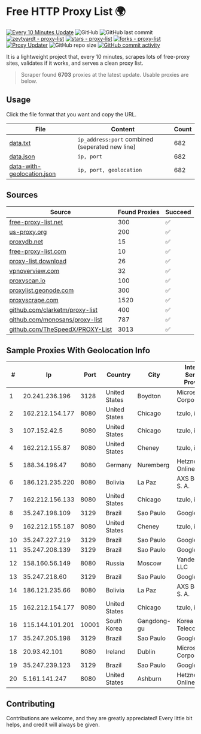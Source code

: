 
# Free HTTP Proxy List 🌍

[![Every 10 Minutes Update](https://github.com/mertguvencli/http-proxy-list/actions/workflows/main.yml/badge.svg?branch=main)](https://github.com/mertguvencli/http-proxy-list/actions/workflows/main.yml)
![GitHub](https://img.shields.io/github/license/mertguvencli/http-proxy-list)
![GitHub last commit](https://img.shields.io/github/last-commit/mertguvencli/http-proxy-list)
[![zevtyardt - proxy-list](https://img.shields.io/static/v1?label=zevtyardt&message=proxy-list&color=blue&logo=github)](https://github.com/zevtyardt/proxy-list "Go to GitHub repo")
[![stars - proxy-list](https://img.shields.io/github/stars/zevtyardt/proxy-list?style=social)](https://github.com/zevtyardt/proxy-list)
[![forks - proxy-list](https://img.shields.io/github/forks/zevtyardt/proxy-list?style=social)](https://github.com/zevtyardt/proxy-list)
[![Proxy Updater](https://github.com/zevtyardt/proxy-list/workflows/Proxy%20Updater/badge.svg)](https://github.com/zevtyardt/proxy-list/actions?query=workflow:"Proxy+Updater")
![GitHub repo size](https://img.shields.io/github/repo-size/zevtyardt/proxy-list)
[![GitHub commit activity](https://img.shields.io/github/commit-activity/m/zevtyardt/proxy-list?logo=commits)](https://github.com/zevtyardt/proxy-list/commits/main)

It is a lightweight project that, every 10 minutes, scrapes lots of free-proxy sites, validates if it works, and serves a clean proxy list.

> Scraper found **6703** proxies at the latest update. Usable proxies are below.

## Usage

Click the file format that you want and copy the URL.

|File|Content|Count|
|----|-------|-----|
|[data.txt](https://raw.githubusercontent.com/mertguvencli/http-proxy-list/main/proxy-list/data.txt)|`ip_address:port` combined (seperated new line)|682|
|[data.json](https://raw.githubusercontent.com/mertguvencli/http-proxy-list/main/proxy-list/data.json)|`ip, port`|682|
|[data-with-geolocation.json](https://raw.githubusercontent.com/mertguvencli/http-proxy-list/main/proxy-list/data-with-geolocation.json)|`ip, port, geolocation`|682|

## Sources

|Source|Found Proxies|Succeed|
|------|-------------|-------|
|[free-proxy-list.net](https://free-proxy-list.net)|300|✅|
|[us-proxy.org](https://www.us-proxy.org)|200|✅|
|[proxydb.net](http://proxydb.net)|15|✅|
|[free-proxy-list.com](https://free-proxy-list.com/?page=&port=&type%5B%5D=http&type%5B%5D=https&up_time=0&search=Search)|10|✅|
|[proxy-list.download](https://www.proxy-list.download/HTTP)|26|✅|
|[vpnoverview.com](https://vpnoverview.com/privacy/anonymous-browsing/free-proxy-servers)|32|✅|
|[proxyscan.io](https://www.proxyscan.io)|100|✅|
|[proxylist.geonode.com](https://proxylist.geonode.com/api/proxy-list?limit=300&page=1&sort_by=lastChecked&sort_type=desc&protocols=http,https)|300|✅|
|[proxyscrape.com](https://api.proxyscrape.com/v2/?request=displayproxies&protocol=http&timeout=10000&country=all&ssl=all&anonymity=all)|1520|✅|
|[github.com/clarketm/proxy-list](https://raw.githubusercontent.com/clarketm/proxy-list/master/proxy-list-raw.txt)|400|✅|
|[github.com/monosans/proxy-list](https://raw.githubusercontent.com/monosans/proxy-list/main/proxies/http.txt)|787|✅|
|[github.com/TheSpeedX/PROXY-List](https://raw.githubusercontent.com/TheSpeedX/PROXY-List/master/http.txt)|3013|✅|


## Sample Proxies With Geolocation Info

|#|Ip|Port|Country|City|Internet Service Provider|
|-|--|----|-------|----|-------------------------|
|1|20.241.236.196|3128|United States|Boydton|Microsoft Corporation|
|2|162.212.154.177|8080|United States|Chicago|tzulo, inc.|
|3|107.152.42.5|8080|United States|Chicago|tzulo, inc.|
|4|162.212.155.87|8080|United States|Cheney|tzulo, inc.|
|5|188.34.196.47|8080|Germany|Nuremberg|Hetzner Online GmbH|
|6|186.121.235.220|8080|Bolivia|La Paz|AXS Bolivia S. A.|
|7|162.212.156.133|8080|United States|Chicago|tzulo, inc.|
|8|35.247.198.109|3129|Brazil|Sao Paulo|Google LLC|
|9|162.212.155.187|8080|United States|Cheney|tzulo, inc.|
|10|35.247.227.219|3129|Brazil|Sao Paulo|Google LLC|
|11|35.247.208.139|3129|Brazil|Sao Paulo|Google LLC|
|12|158.160.56.149|8080|Russia|Moscow|Yandex.Cloud LLC|
|13|35.247.218.60|3129|Brazil|Sao Paulo|Google LLC|
|14|186.121.235.66|8080|Bolivia|La Paz|AXS Bolivia S. A.|
|15|162.212.154.177|8080|United States|Chicago|tzulo, inc.|
|16|115.144.101.201|10001|South Korea|Gangdong-gu|Korea Telecom|
|17|35.247.205.198|3129|Brazil|Sao Paulo|Google LLC|
|18|20.93.42.101|8080|Ireland|Dublin|Microsoft Corporation|
|19|35.247.239.123|3129|Brazil|Sao Paulo|Google LLC|
|20|5.161.141.247|8080|United States|Ashburn|Hetzner Online GmbH|



## Contributing

Contributions are welcome, and they are greatly appreciated! Every
little bit helps, and credit will always be given.


